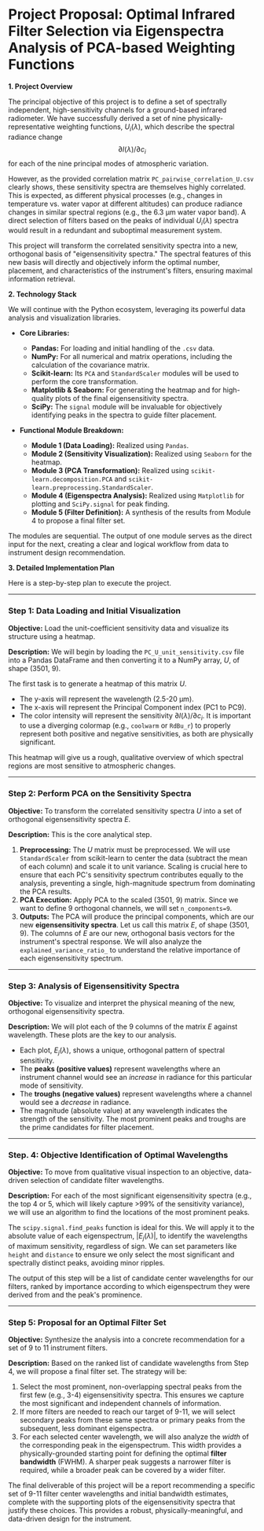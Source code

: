 # Project Proposal: Optimal Infrared Filter Selection via Eigenspectra Analysis of PCA-based Weighting Functions

**1. Project Overview**

The principal objective of this project is to define a set of spectrally independent, high-sensitivity channels for a ground-based infrared radiometer. We have successfully derived a set of nine physically-representative weighting functions, $U_i(\lambda)$, which describe the spectral radiance change $$\partial I(\lambda) / \partial c_i$$ for each of the nine principal modes of atmospheric variation.

However, as the provided correlation matrix `PC_pairwise_correlation_U.csv` clearly shows, these sensitivity spectra are themselves highly correlated. This is expected, as different physical processes (e.g., changes in temperature vs. water vapor at different altitudes) can produce radiance changes in similar spectral regions (e.g., the 6.3 µm water vapor band). A direct selection of filters based on the peaks of individual $U_i(\lambda)$ spectra would result in a redundant and suboptimal measurement system.

This project will transform the correlated sensitivity spectra into a new, orthogonal basis of "eigensensitivity spectra." The spectral features of this new basis will directly and objectively inform the optimal number, placement, and characteristics of the instrument's filters, ensuring maximal information retrieval.

**2. Technology Stack**

We will continue with the Python ecosystem, leveraging its powerful data analysis and visualization libraries.

*   **Core Libraries:**
    *   **Pandas:** For loading and initial handling of the `.csv` data.
    *   **NumPy:** For all numerical and matrix operations, including the calculation of the covariance matrix.
    *   **Scikit-learn:** Its `PCA` and `StandardScaler` modules will be used to perform the core transformation.
    *   **Matplotlib & Seaborn:** For generating the heatmap and for high-quality plots of the final eigensensitivity spectra.
    *   **SciPy:** The `signal` module will be invaluable for objectively identifying peaks in the spectra to guide filter placement.

*   **Functional Module Breakdown:**
    *   **Module 1 (Data Loading):** Realized using `Pandas`.
    *   **Module 2 (Sensitivity Visualization):** Realized using `Seaborn` for the heatmap.
    *   **Module 3 (PCA Transformation):** Realized using `scikit-learn.decomposition.PCA` and `scikit-learn.preprocessing.StandardScaler`.
    *   **Module 4 (Eigenspectra Analysis):** Realized using `Matplotlib` for plotting and `SciPy.signal` for peak finding.
    *   **Module 5 (Filter Definition):** A synthesis of the results from Module 4 to propose a final filter set.

The modules are sequential. The output of one module serves as the direct input for the next, creating a clear and logical workflow from data to instrument design recommendation.

**3. Detailed Implementation Plan**

Here is a step-by-step plan to execute the project.

---

### **Step 1: Data Loading and Initial Visualization**

**Objective:** Load the unit-coefficient sensitivity data and visualize its structure using a heatmap.

**Description:** We will begin by loading the `PC_U_unit_sensitivity.csv` file into a Pandas DataFrame and then converting it to a NumPy array, $U$, of shape (3501, 9).

The first task is to generate a heatmap of this matrix $U$.
*   The y-axis will represent the wavelength (2.5-20 µm).
*   The x-axis will represent the Principal Component index (PC1 to PC9).
*   The color intensity will represent the sensitivity $\partial I(\lambda) / \partial c_i$. It is important to use a diverging colormap (e.g., `coolwarm` or `RdBu_r`) to properly represent both positive and negative sensitivities, as both are physically significant.

This heatmap will give us a rough, qualitative overview of which spectral regions are most sensitive to atmospheric changes.

---

### **Step 2: Perform PCA on the Sensitivity Spectra**

**Objective:** To transform the correlated sensitivity spectra $U$ into a set of orthogonal eigensensitivity spectra $E$.

**Description:** This is the core analytical step.
1.  **Preprocessing:** The $U$ matrix must be preprocessed. We will use `StandardScaler` from scikit-learn to center the data (subtract the mean of each column) and scale it to unit variance. Scaling is crucial here to ensure that each PC's sensitivity spectrum contributes equally to the analysis, preventing a single, high-magnitude spectrum from dominating the PCA results.
2.  **PCA Execution:** Apply PCA to the scaled (3501, 9) matrix. Since we want to define 9 orthogonal channels, we will set `n_components=9`.
3.  **Outputs:** The PCA will produce the principal components, which are our new **eigensensitivity spectra**. Let us call this matrix $E$, of shape (3501, 9). The columns of $E$ are our new, orthogonal basis vectors for the instrument's spectral response. We will also analyze the `explained_variance_ratio_` to understand the relative importance of each eigensensitivity spectrum.

---

### **Step 3: Analysis of Eigensensitivity Spectra**

**Objective:** To visualize and interpret the physical meaning of the new, orthogonal eigensensitivity spectra.

**Description:** We will plot each of the 9 columns of the matrix $E$ against wavelength. These plots are the key to our analysis.

*   Each plot, $E_j(\lambda)$, shows a unique, orthogonal pattern of spectral sensitivity.
*   The **peaks (positive values)** represent wavelengths where an instrument channel would see an *increase* in radiance for this particular mode of sensitivity.
*   The **troughs (negative values)** represent wavelengths where a channel would see a *decrease* in radiance.
*   The magnitude (absolute value) at any wavelength indicates the strength of the sensitivity. The most prominent peaks and troughs are the prime candidates for filter placement.

---

### **Step. 4: Objective Identification of Optimal Wavelengths**

**Objective:** To move from qualitative visual inspection to an objective, data-driven selection of candidate filter wavelengths.

**Description:** For each of the most significant eigensensitivity spectra (e.g., the top 4 or 5, which will likely capture >99% of the sensitivity variance), we will use an algorithm to find the locations of the most prominent peaks.

The `scipy.signal.find_peaks` function is ideal for this. We will apply it to the absolute value of each eigenspectrum, $|E_j(\lambda)|$, to identify the wavelengths of maximum sensitivity, regardless of sign. We can set parameters like `height` and `distance` to ensure we only select the most significant and spectrally distinct peaks, avoiding minor ripples.

The output of this step will be a list of candidate center wavelengths for our filters, ranked by importance according to which eigenspectrum they were derived from and the peak's prominence.

---

### **Step 5: Proposal for an Optimal Filter Set**

**Objective:** Synthesize the analysis into a concrete recommendation for a set of 9 to 11 instrument filters.

**Description:** Based on the ranked list of candidate wavelengths from Step 4, we will propose a final filter set. The strategy will be:

1.  Select the most prominent, non-overlapping spectral peaks from the first few (e.g., 3-4) eigensensitivity spectra. This ensures we capture the most significant and independent channels of information.
2.  If more filters are needed to reach our target of 9-11, we will select secondary peaks from these same spectra or primary peaks from the subsequent, less dominant eigenspectra.
3.  For each selected center wavelength, we will also analyze the *width* of the corresponding peak in the eigenspectrum. This width provides a physically-grounded starting point for defining the optimal **filter bandwidth** (FWHM). A sharper peak suggests a narrower filter is required, while a broader peak can be covered by a wider filter.

The final deliverable of this project will be a report recommending a specific set of 9-11 filter center wavelengths and initial bandwidth estimates, complete with the supporting plots of the eigensensitivity spectra that justify these choices. This provides a robust, physically-meaningful, and data-driven design for the instrument.